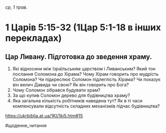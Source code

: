 
_ср, 1 трав._

# 1 Царів 5:15-32 (1Цар 5:1-18 в інших перекладах)

## Цар Ливану. Підготовка до зведення храму.
1. Які відносини між Ізраїльським царством і Ливанським? Який тон послання Соломона до Хірама? Чому Хірам говорить про мудрість Соломона? Чи підкреслює Соломон підлеглість Хірама? Чи показує він велич Давида чи свою? Як він говорить про Бога?
2. Чому Соломон зібрався будувати храм?
3. За що купив Соломон дерево для будівництва храму?
4. Яка загальна кількість робітників наведена тут? Як в ті часи компенсували відсутність складних механізмів підчас будівництва?

https://ukrbiblia.at.ua/1KI/1ki5.htm#15 

#щоденне_читання
